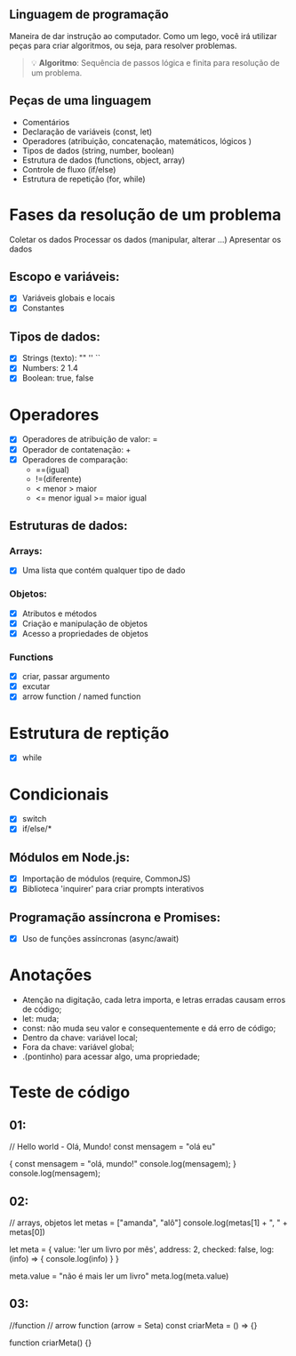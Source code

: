 ## Linguagem de programação

Maneira de dar instrução ao computador.
Como um lego, você irá utilizar peças para criar algoritmos, ou seja, para resolver problemas.

> 💡 **Algoritmo**: Sequência de passos lógica e finita para resolução de um problema.

## Peças de uma linguagem

- Comentários
- Declaração de variáveis (const, let)
- Operadores (atribuição, concatenação, matemáticos, lógicos )
- Tipos de dados (string, number, boolean)
- Estrutura de dados (functions, object, array)
- Controle de fluxo (if/else)
- Estrutura de repetição (for, while)

# Fases da resolução de um problema

Coletar os dados
Processar os dados (manipular, alterar ...)
Apresentar os dados

## Escopo e variáveis:

- [x] Variáveis globais e locais
- [x] Constantes

## Tipos de dados:

- [x] Strings (texto): "" '' ``
- [x] Numbers: 2 1.4
- [x] Boolean: true, false

# Operadores


- [x] Operadores de atribuição de valor: =
- [x] Operador de contatenação: +
- [x] Operadores de comparação: 
    * ==(igual) 
    * !=(diferente)
    * < menor > maior
    * <= menor igual >= maior igual

## Estruturas de dados:

### Arrays: 

- [x] Uma lista que contém qualquer tipo de dado 

### Objetos:

- [x] Atributos e métodos
- [x] Criação e manipulação de objetos
- [x] Acesso a propriedades de objetos

### Functions

- [x] criar, passar argumento
- [x] excutar
- [x] arrow function / named function

# Estrutura de reptição
- [x] while

# Condicionais 
- [x] switch
- [x] if/else/*

## Módulos em Node.js:
- [x] Importação de módulos (require, CommonJS)
- [x] Biblioteca 'inquirer' para criar prompts interativos

## Programação assíncrona e Promises:

- [x] Uso de funções assíncronas (async/await)

# Anotações
- Atenção na digitação, cada letra importa, e letras erradas causam erros de código;
- let: muda;
- const: não muda seu valor e consequentemente e dá erro de código;
- Dentro da chave: variável local;
- Fora da chave: variável global;
- .(pontinho) para acessar algo, uma propriedade;

# Teste de código
## 01: 
// Hello world - Olá, Mundo!
const mensagem = "olá eu"

{
    const mensagem = "olá, mundo!" 
    console.log(mensagem);
}
console.log(mensagem);

## 02:
// arrays, objetos
let metas = ["amanda", "alô"]
console.log(metas[1] + ", " + metas[0])

let meta = {
    value: 'ler um livro por mês',
    address: 2,
    checked: false,
    log: (info) => {
        console.log(info)
    }
}

meta.value = "não é mais ler um livro"
meta.log(meta.value)

## 03:
//function // arrow function (arrow = Seta)
const criarMeta = () => {}

function criarMeta() {}